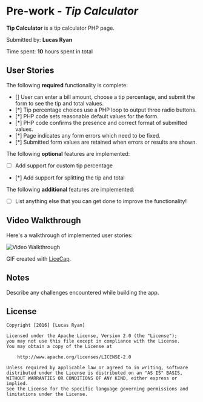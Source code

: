 # Pre-work - *Tip Calculator*

**Tip Calculator** is a tip calculator PHP page.

Submitted by: **Lucas Ryan**

Time spent: **10** hours spent in total

## User Stories

The following **required** functionality is complete:
* [] User can enter a bill amount, choose a tip percentage, and submit the form to see the tip and total values.
* [*] Tip percentage choices use a PHP loop to output three radio buttons.
* [*] PHP code sets reasonable default values for the form.
* [*] PHP code confirms the presence and correct format of submitted values.
* [*] Page indicates any form errors which need to be fixed.
* [*] Submitted form values are retained when errors or results are shown.

The following **optional** features are implemented:
* [ ] Add support for custom tip percentage
* [*] Add support for splitting the tip and total

The following **additional** features are implemented:

* [ ] List anything else that you can get done to improve the functionality!

## Video Walkthrough

Here's a walkthrough of implemented user stories:

<img src='https://github.com/ryanRATM/codePath/blob/master/calculator.gif' title='Video Walkthrough' width='' alt='Video Walkthrough' />

GIF created with [LiceCap](http://www.cockos.com/licecap/).

## Notes

Describe any challenges encountered while building the app.

## License

    Copyright [2016] [Lucas Ryan]

    Licensed under the Apache License, Version 2.0 (the "License");
    you may not use this file except in compliance with the License.
    You may obtain a copy of the License at

        http://www.apache.org/licenses/LICENSE-2.0

    Unless required by applicable law or agreed to in writing, software
    distributed under the License is distributed on an "AS IS" BASIS,
    WITHOUT WARRANTIES OR CONDITIONS OF ANY KIND, either express or implied.
    See the License for the specific language governing permissions and
    limitations under the License.